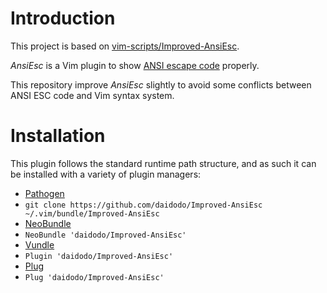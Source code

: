 # Introduction

This project is based on [vim-scripts/Improved-AnsiEsc](https://github.com/vim-scripts/Improved-AnsiEsc).

*AnsiEsc* is a Vim plugin to show [ANSI escape code](https://en.wikipedia.org/wiki/ANSI_escape_code)
properly.

This repository improve *AnsiEsc* slightly to avoid some conflicts between ANSI ESC code and Vim
syntax system.

# Installation

This plugin follows the standard runtime path structure, and as such it can be installed with a
variety of plugin managers:
*  [Pathogen](https://github.com/tpope/vim-pathogen)
  *  `git clone https://github.com/daidodo/Improved-AnsiEsc ~/.vim/bundle/Improved-AnsiEsc`
*  [NeoBundle](https://github.com/Shougo/neobundle.vim)
  *  `NeoBundle 'daidodo/Improved-AnsiEsc'`
*  [Vundle](https://github.com/gmarik/vundle)
  *  `Plugin 'daidodo/Improved-AnsiEsc'`
*  [Plug](https://github.com/junegunn/vim-plug)
  *  `Plug 'daidodo/Improved-AnsiEsc'`

